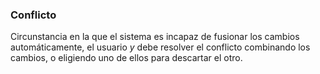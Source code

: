 ###  Conflicto

Circunstancia en la que el sistema es incapaz de fusionar los cambios automáticamente, el usuario *y* debe resolver el conflicto combinando los cambios, o eligiendo uno de ellos para descartar el otro.